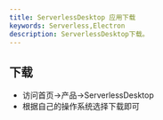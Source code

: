 ```yaml
---
title: ServerlessDesktop 应用下载
keywords: Serverless,Electron
description: ServerlessDesktop下载。
---
```


## 下载

+ 访问首页->产品->ServerlessDesktop 
+ 根据自己的操作系统选择下载即可
